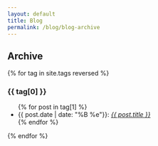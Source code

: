 ```yaml
---
layout: default
title: Blog
permalink: /blog/blog-archive
---
```


<body>
   <!-- <div class="container" style="display: flex;"> -->
       <!-- <div style="margin: 5px; width: 70%;">
           <h2>Posts</h2>
           <div class="posts">
              {% for post in site.posts limit:5 %}
                 <article class="post">
                    <h2><a href="{{ site.baseurl }}{{ post.url }}">{{ post.title }}</a></h2>
                    <div class="entry">
                       {{ post.excerpt }}
                    </div>
                    <a href="{{ site.baseurl }}{{ post.url }}" class="read-more">Read More</a>
                 </article>
              {% endfor %}
           </div>
       </div> -->
       <!-- <div style="margin: 5px; flex-grow: 1;"> -->
       <h2>Archive</h2>
           {% for tag in site.tags reversed %}
             <h3>{{ tag[0] }}</h3>
             <ul>
               {% for post in tag[1] %}
                 <li>{{ post.date | date: "%B %e"}}: <i><a href="{{ post.url }}">{{ post.title }}</a></i></li>
               {% endfor %}
             </ul>
           {% endfor %}
       <!-- </div>
   </div> -->
</body>
